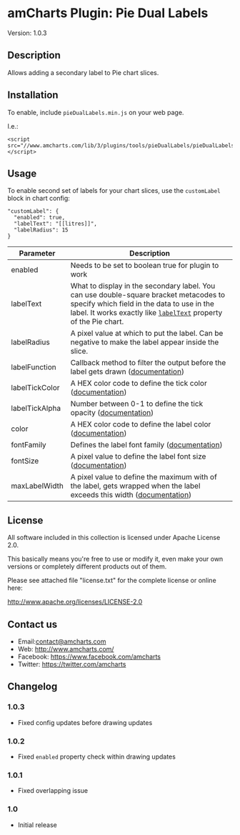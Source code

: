 # amCharts Plugin: Pie Dual Labels

Version: 1.0.3


## Description

Allows adding a secondary label to Pie chart slices.

## Installation

To enable, include `pieDualLabels.min.js` on your web page.

I.e.:

```
<script src="//www.amcharts.com/lib/3/plugins/tools/pieDualLabels/pieDualLabels.min.js"></script>
```

## Usage

To enable second set of labels for your chart slices, use the `customLabel` 
block in chart config:

```
"customLabel": {
  "enabled": true,
  "labelText": "[[litres]]",
  "labelRadius": 15
}
```

Parameter | Description
--------- | -----------
enabled | Needs to be set to boolean true for plugin to work
labelText | What to display in the secondary label. You can use double-square bracket metacodes to specify which field in the data to use in the label. It works exactly like [`labelText`](http://docs.amcharts.com/3/javascriptcharts/AmPieChart#labelText) property of the Pie chart.
labelRadius | A pixel value at which to put the label. Can be negative to make the label appear inside the slice.
labelFunction | Callback method to filter the output before the label gets drawn ([documentation](http://docs.amcharts.com/3/javascriptcharts/AmPieChart#labelFunction))
labelTickColor | A HEX color code to define the tick color ([documentation](http://docs.amcharts.com/3/javascriptcharts/AmPieChart#labelTickColor))
labelTickAlpha | Number between 0-1 to define the tick opacity ([documentation](http://docs.amcharts.com/3/javascriptcharts/AmPieChart#labelTickAlpha))
color | A HEX color code to define the label color ([documentation](http://docs.amcharts.com/3/javascriptcharts/AmPieChart#color)) 
fontFamily | Defines the label font family ([documentation](http://docs.amcharts.com/3/javascriptcharts/AmPieChart#fontFamily))
fontSize | A pixel value to define the label font size ([documentation](http://docs.amcharts.com/3/javascriptcharts/AmPieChart#fontSize))
maxLabelWidth | A pixel value to define the maximum with of the label, gets wrapped when the label exceeds this width ([documentation](http://docs.amcharts.com/3/javascriptcharts/AmPieChart#maxLabelWidth))


## License

All software included in this collection is licensed under Apache License 2.0.

This basically means you're free to use or modify it, even make your own 
versions or completely different products out of them.

Please see attached file "license.txt" for the complete license or online here:

http://www.apache.org/licenses/LICENSE-2.0


## Contact us

* Email:contact@amcharts.com
* Web: http://www.amcharts.com/
* Facebook: https://www.facebook.com/amcharts
* Twitter: https://twitter.com/amcharts


## Changelog

### 1.0.3
* Fixed config updates before drawing updates

### 1.0.2
* Fixed `enabled` property check within drawing updates

### 1.0.1
* Fixed overlapping issue

### 1.0
* Initial release
